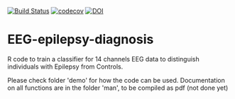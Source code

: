 [![Build Status](https://travis-ci.org/NLeSC/EEG-epilepsy-diagnosis.svg?branch=master)](https://travis-ci.org/NLeSC/EEG-epilepsy-diagnosis)
[![codecov](https://codecov.io/gh/NLeSC/EEG-epilepsy-diagnosis/branch/master/graph/badge.svg)](https://codecov.io/gh/NLeSC/EEG-epilepsy-diagnosis)
[![DOI](https://zenodo.org/badge/56344151.svg)](https://zenodo.org/badge/latestdoi/56344151)

# EEG-epilepsy-diagnosis


R code to train a classifier for 14 channels EEG data to distinguish individuals with Epilepsy from Controls.

Please check folder 'demo' for how the code can be used. Documentation on all functions are in the folder 'man', to be compiled as pdf (not done yet)
